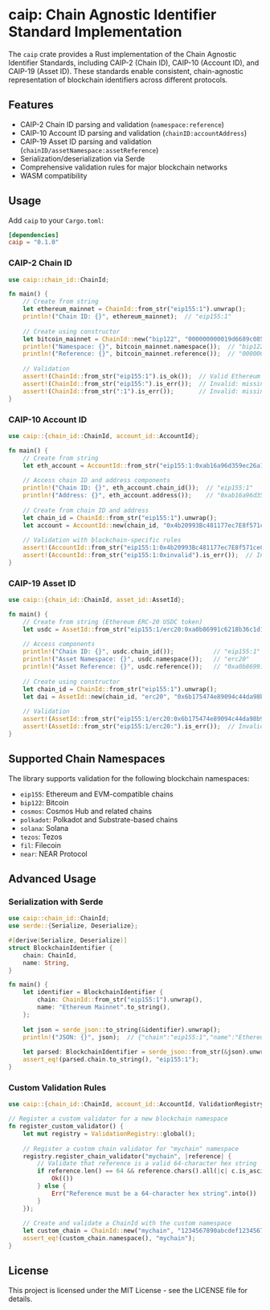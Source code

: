 # caip: Chain Agnostic Identifier Standard Implementation

The `caip` crate provides a Rust implementation of the Chain Agnostic Identifier Standards, including CAIP-2 (Chain ID), CAIP-10 (Account ID), and CAIP-19 (Asset ID). These standards enable consistent, chain-agnostic representation of blockchain identifiers across different protocols.

## Features

- CAIP-2 Chain ID parsing and validation (`namespace:reference`)
- CAIP-10 Account ID parsing and validation (`chainID:accountAddress`)
- CAIP-19 Asset ID parsing and validation (`chainID/assetNamespace:assetReference`)
- Serialization/deserialization via Serde
- Comprehensive validation rules for major blockchain networks
- WASM compatibility

## Usage

Add `caip` to your `Cargo.toml`:

```toml
[dependencies]
caip = "0.1.0"
```

### CAIP-2 Chain ID

```rust
use caip::chain_id::ChainId;

fn main() {
    // Create from string
    let ethereum_mainnet = ChainId::from_str("eip155:1").unwrap();
    println!("Chain ID: {}", ethereum_mainnet);  // "eip155:1"
    
    // Create using constructor
    let bitcoin_mainnet = ChainId::new("bip122", "000000000019d6689c085ae165831e934ff763ae46a2a6c172b3f1b60a8ce26f").unwrap();
    println!("Namespace: {}", bitcoin_mainnet.namespace());  // "bip122"
    println!("Reference: {}", bitcoin_mainnet.reference());  // "000000000019d6689c085ae165831e934ff763ae46a2a6c172b3f1b60a8ce26f"
    
    // Validation
    assert!(ChainId::from_str("eip155:1").is_ok());  // Valid Ethereum mainnet
    assert!(ChainId::from_str("eip155:").is_err());  // Invalid: missing reference
    assert!(ChainId::from_str(":1").is_err());       // Invalid: missing namespace
}
```

### CAIP-10 Account ID

```rust
use caip::{chain_id::ChainId, account_id::AccountId};

fn main() {
    // Create from string
    let eth_account = AccountId::from_str("eip155:1:0xab16a96d359ec26a11e2c2b3d8f8b8942d5bfcdb").unwrap();
    
    // Access chain ID and address components
    println!("Chain ID: {}", eth_account.chain_id());  // "eip155:1"
    println!("Address: {}", eth_account.address());    // "0xab16a96d359ec26a11e2c2b3d8f8b8942d5bfcdb"
    
    // Create from chain ID and address
    let chain_id = ChainId::from_str("eip155:1").unwrap();
    let account = AccountId::new(chain_id, "0x4b20993Bc481177ec7E8f571ceCaE8A9e22C02db").unwrap();
    
    // Validation with blockchain-specific rules
    assert!(AccountId::from_str("eip155:1:0x4b20993Bc481177ec7E8f571ceCaE8A9e22C02db").is_ok());  // Valid ETH address
    assert!(AccountId::from_str("eip155:1:0xinvalid").is_err());  // Invalid ETH address format
}
```

### CAIP-19 Asset ID

```rust
use caip::{chain_id::ChainId, asset_id::AssetId};

fn main() {
    // Create from string (Ethereum ERC-20 USDC token)
    let usdc = AssetId::from_str("eip155:1/erc20:0xa0b86991c6218b36c1d19d4a2e9eb0ce3606eb48").unwrap();
    
    // Access components
    println!("Chain ID: {}", usdc.chain_id());           // "eip155:1"
    println!("Asset Namespace: {}", usdc.namespace());   // "erc20"
    println!("Asset Reference: {}", usdc.reference());   // "0xa0b86991c6218b36c1d19d4a2e9eb0ce3606eb48"
    
    // Create using constructor
    let chain_id = ChainId::from_str("eip155:1").unwrap();
    let dai = AssetId::new(chain_id, "erc20", "0x6b175474e89094c44da98b954eedeac495271d0f").unwrap();
    
    // Validation
    assert!(AssetId::from_str("eip155:1/erc20:0x6b175474e89094c44da98b954eedeac495271d0f").is_ok());  // Valid ERC-20
    assert!(AssetId::from_str("eip155:1/erc20:").is_err());  // Invalid: missing reference
}
```

## Supported Chain Namespaces

The library supports validation for the following blockchain namespaces:

- `eip155`: Ethereum and EVM-compatible chains
- `bip122`: Bitcoin
- `cosmos`: Cosmos Hub and related chains
- `polkadot`: Polkadot and Substrate-based chains
- `solana`: Solana
- `tezos`: Tezos
- `fil`: Filecoin
- `near`: NEAR Protocol

## Advanced Usage

### Serialization with Serde

```rust
use caip::chain_id::ChainId;
use serde::{Serialize, Deserialize};

#[derive(Serialize, Deserialize)]
struct BlockchainIdentifier {
    chain: ChainId,
    name: String,
}

fn main() {
    let identifier = BlockchainIdentifier {
        chain: ChainId::from_str("eip155:1").unwrap(),
        name: "Ethereum Mainnet".to_string(),
    };
    
    let json = serde_json::to_string(&identifier).unwrap();
    println!("JSON: {}", json);  // {"chain":"eip155:1","name":"Ethereum Mainnet"}
    
    let parsed: BlockchainIdentifier = serde_json::from_str(&json).unwrap();
    assert_eq!(parsed.chain.to_string(), "eip155:1");
}
```

### Custom Validation Rules

```rust
use caip::{chain_id::ChainId, account_id::AccountId, ValidationRegistry};

// Register a custom validator for a new blockchain namespace
fn register_custom_validator() {
    let mut registry = ValidationRegistry::global();
    
    // Register a custom chain validator for "mychain" namespace
    registry.register_chain_validator("mychain", |reference| {
        // Validate that reference is a valid 64-character hex string
        if reference.len() == 64 && reference.chars().all(|c| c.is_ascii_hexdigit()) {
            Ok(())
        } else {
            Err("Reference must be a 64-character hex string".into())
        }
    });
    
    // Create and validate a ChainId with the custom namespace
    let custom_chain = ChainId::new("mychain", "1234567890abcdef1234567890abcdef1234567890abcdef1234567890abcdef").unwrap();
    assert_eq!(custom_chain.namespace(), "mychain");
}
```

## License

This project is licensed under the MIT License - see the LICENSE file for details.
